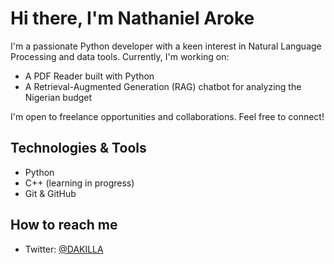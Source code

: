 # Hi there, I'm Nathaniel Aroke 

I'm a passionate Python developer with a keen interest in Natural Language Processing and data tools. Currently, I'm working on:

-  A PDF Reader built with Python
-  A Retrieval-Augmented Generation (RAG) chatbot for analyzing the Nigerian budget

I'm open to freelance opportunities and collaborations. Feel free to connect!

##  Technologies & Tools

- Python
- C++ (learning in progress)
- Git & GitHub

##  How to reach me

- Twitter: [@DAKILLA](https://twitter.com/DAKILLA)
